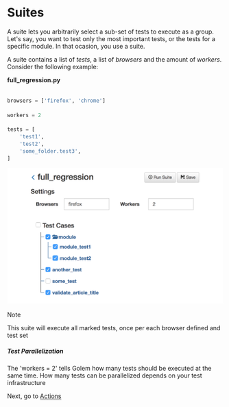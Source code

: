 Suites
==================================================


A suite lets you arbitrarily select a sub-set of tests to execute as a group. Let's say, you want to test only the most important tests, or the tests for a specific module. In that ocasion, you use a suite.

A suite contains a list of *tests*, a list of *browsers* and the amount of *workers*. Consider the following example:


**full_regression.py**
```python

browsers = ['firefox', 'chrome']

workers = 2

tests = [
    'test1',
    'test2',
    'some_folder.test3',
]

```

![suite example](_static/img/suite-example.png "Suite Example")

<div class="admonition note">
    <p class="first admonition-title">Note</p>
    <p>This suite will execute all marked tests, once per each browser defined and test set</p>
</div>


##### Test Parallelization

The 'workers = 2' tells Golem how many tests should be executed at the same time. How many tests can be parallelized depends on your test infrastructure



Next, go to [Actions](actions.html)